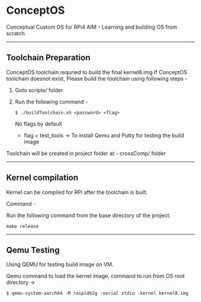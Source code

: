 # ConceptOS

Conceptual Custom OS for RPi4
AIM - Learning and building OS from scratch

****************************************************
## Toolchain Preparation

ConceptOS toolchain requried to build the final kernel8.img
If ConceptOS toolchain doesnot exist, Please build the toolchain using following steps -

1. Goto scripts/ folder
2. Run the following command -

    `$ ./buildToolchain.sh <password> <flag>`
    
   No flags by default
   * flag = test_tools -> To install Qemu and Putty for testing the build image


Toolchain will be created in project folder at - crossComp/ folder 

****************************************************
## Kernel compilation

Kernel can be compiled for RPi after the toolchain is built.

Command - 

Run the following command from the base directory of the project.

`make release`

****************************************************
## Qemu Testing

Using QEMU for testing build image on VM.

Qemu command to load the kernel image, command to run from OS root directory ->

`$ qemu-system-aarch64 -M raspi4b2g -serial stdio -kernel kernel8.img`
